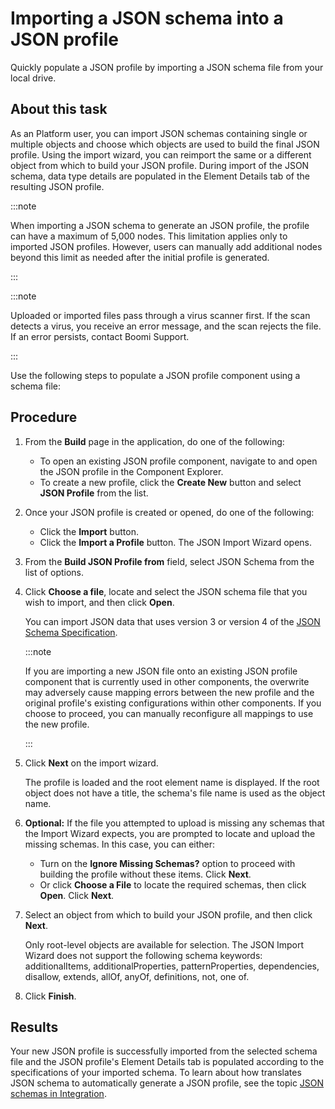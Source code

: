 # Importing a JSON schema into a JSON profile

<head>
  <meta name="guidename" content="Integration"/>
  <meta name="context" content="GUID-117640c6-8f4b-41a2-a9db-7ae016063c64"/>
</head>


Quickly populate a JSON profile by importing a JSON schema file from your local drive.


## About this task

As an Platform user, you can import JSON schemas containing single or multiple objects and choose which objects are used to build the final JSON profile. Using the import wizard, you can reimport the same or a different object from which to build your JSON profile. During import of the JSON schema, data type details are populated in the Element Details tab of the resulting JSON profile.

:::note

When importing a JSON schema to generate an JSON profile, the profile can have a maximum of 5,000 nodes. This limitation applies only to imported JSON profiles. However, users can manually add additional nodes beyond this limit as needed after the initial profile is generated.

:::

:::note

Uploaded or imported files pass through a virus scanner first. If the scan detects a virus, you receive an error message, and the scan rejects the file. If an error persists, contact Boomi Support.

:::

Use the following steps to populate a JSON profile component using a schema file:

## Procedure

1.  From the **Build** page in the application, do one of the following:

    -   To open an existing JSON profile component, navigate to and open the JSON profile in the Component Explorer.
    -   To create a new profile, click the **Create New** button and select **JSON Profile** from the list.
2.  Once your JSON profile is created or opened, do one of the following:

    -   Click the **Import** button.
    -   Click the **Import a Profile** button.
    The JSON Import Wizard opens.

3.  From the **Build JSON Profile from** field, select JSON Schema from the list of options.

4.  Click **Choose a file**, locate and select the JSON schema file that you wish to import, and then click **Open**.

    You can import JSON data that uses version 3 or version 4 of the [JSON Schema Specification](https://json-schema.org/specification-links.html).

    :::note

    If you are importing a new JSON file onto an existing JSON profile component that is currently used in other components, the overwrite may adversely cause mapping errors between the new profile and the original profile's existing configurations within other components. If you choose to proceed, you can manually reconfigure all mappings to use the new profile.

    :::

5.  Click **Next** on the import wizard.

    The profile is loaded and the root element name is displayed. If the root object does not have a title, the schema's file name is used as the object name.
 
6. **Optional:** If the file you attempted to upload is missing any schemas that the Import Wizard expects, you are prompted to locate and upload the missing schemas. In this case, you can either:

    -   Turn on the **Ignore Missing Schemas?** option to proceed with building the profile without these items. Click **Next**.
    -   Or click **Choose a File** to locate the required schemas, then click **Open**. Click **Next**.
7.  Select an object from which to build your JSON profile, and then click **Next**.

    Only root-level objects are available for selection. The JSON Import Wizard does not support the following schema keywords: additionalItems, additionalProperties, patternProperties, dependencies, disallow, extends, allOf, anyOf, definitions, not, one of.

8.  Click **Finish**.

## Results


Your new JSON profile is successfully imported from the selected schema file and the JSON profile's Element Details tab is populated according to the specifications of your imported schema. To learn about how translates JSON schema to automatically generate a JSON profile, see the topic [JSON schemas in Integration](int-JSON_schemas_5ee2b652-c4bf-428d-832d-13b9fdf45828.md).